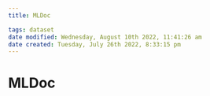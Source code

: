```yaml
---
title: MLDoc

tags: dataset 
date modified: Wednesday, August 10th 2022, 11:41:26 am
date created: Tuesday, July 26th 2022, 8:33:15 pm
---
```


# MLDoc


